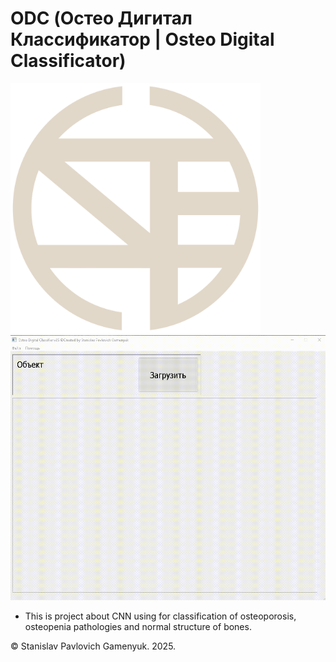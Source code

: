 # ODC (Остео Дигитал Классификатор | Osteo Digital Classificator)
<img src="https://github.com/Stan-create/ODC/blob/main/ODC%20logo.png" width="400" height="400"><img src="Принцип работы программы.gif" width="532" height="424">
- This is project about CNN using for classification of osteoporosis, osteopenia pathologies and normal structure of bones.

© Stanislav Pavlovich Gamenyuk. 2025.
